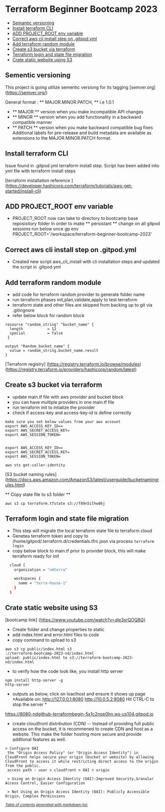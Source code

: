 # Terraform Beginner Bootcamp 2023
  * [Semantic versioning](#sementic-versioning)
  * [Install terraform CLI](#install-terraform-cli)
  * [ADD PROJECT_ROOT env variable](#add-project-root-env-variable)
  * [Correct aws cli install step on .gitpod.yml](#correct-aws-cli-install-step-on-gitpodyml)
  * [Add terraform random module](#add-terraform-random-module)
  * [Create s3 bucket via terraform](#create-s3-bucket-via-terraform)
  * [Terraform login and state file migration](#terraform-login-and-state-file-migration)
  * [Crate static website using S3](#crate-static-website-using-s3)

## Sementic versioning 

This project is going utilize sementic versiong for its tagging 
[semver.org] (https://semver.org/)

General format : 
 ** MAJOR.MINOR.PATCH, **  i.e 1.0.1 

- ** MAJOR **  version when you make incompatible API changes
- ** MINOR ** version when you add functionality in a backward compatible manner
- ** PATCH **  version when you make backward compatible bug fixes
Additional labels for pre-release and build metadata are available as extensions to the MAJOR.MINOR.PATCH format.

## Install terraform CLI 
Issue found in .gitpod.yml terraform install step. 
Script has been added into yml file with terraform install steps 


[terraform installation reference ] (https://developer.hashicorp.com/terraform/tutorials/aws-get-started/install-cli)

## ADD PROJECT_ROOT env variable 
- PROJECT_ROOT now can take to directory to bootcamp base reposisitory folder 
In order to make ** persistant ** change on all gitpod sessions run below once 
gp env PROJECT_ROOT='/workspace/terraform-beginner-bootcamp-2023'

## Correct aws cli install step on .gitpod.yml 
- Created new script aws_cli_install with cli installation steps and updated the script in .gitpod.yml

## Add terraform random module 
- add code for terraform random provider to generate folder name 
- run terraform phases init,plan,validate,apply to test terraform 
- terraform state and other files are skipped from backing up to git via .gitingnore 
- refer below block for random block
``` 
resource "random_string" "bucket_name" {
  length           = 12
  special          = false
 }

output "Random_backet_name" {
  value = random_string.bucket_name.result
}
```
[Terraform registry] (https://registry.terraform.io/browse/modules)
(https://registry.terraform.io/providers/hashicorp/random/latest)

## Create s3 bucket via terraform 
- update main.tf file with aws provider and bucket block 
- you can have multiple providers in one main.tf file
- run terraform init to intialize the provider 
- check if access-key and access-key-id is define correctly 
```
make sure you set below values from your aws account 
export AWS_ACCESS_KEY_ID==
export AWS_SECRET_ACCESS_KEY=
export AWS_SESSION_TOKEN=


export AWS_ACCESS_KEY_ID==
export AWS_SECRET_ACCESS_KEY=
export AWS_SESSION_TOKEN=

aws sts get-caller-identity
```
[S3 bucket naming rules] (https://docs.aws.amazon.com/AmazonS3/latest/userguide/bucketnamingrules.html)

 ** Copy state file to s3 folder **
```
aws s3 cp terraform.tfstate s3://f89n5ilhw86j

```

## Terraform login and state file migration 
- This step will migrate the local terraform state file to terraform cloud 
- Genetea terraform token and copy to  /home/gitpod/.terraform.d/credentials.tfrc.json via process `terraform login`
- copy below block to main.tf prior to provider block, this will make terraform ready for init 
```sh
  cloud {
    organization = "ndterra"

    workspaces {
      name = "terra-house-1"
    }
  }
``` 
## Crate static website using S3
[bootcamp link] {https://www.youtube.com/watch?v=qIe3srQOQ8Q}
- Create folder and change properties to static 
- add index.html and error.html files to code 
- copy command to upload to s3
```
aws s3 cp public/index.html s3
://terraform-bootcamp-2023-nd/index.html 
upload: public/index.html to s3://terraform-bootcamp-2023-nd/index.html
```
- to verify how the code look like, you install http server
```
npm install http-server -g
http-server
```
- outputs as below, click on loaclhost and ensure it shows up page 
*Available on:
  http://127.0.0.1:8080
  http://10.0.5.2:8080
Hit CTRL-C to stop the server * 

https://8080-ndgithub-terraformbegin-5x1c2nop0hn.ws-us104.gitpod.io

- create cloudfront distribution (CDN) 
-- Instead of providing full public access on the bucket, it is recommened to create CDN and host as a website. This make the folder hosting more secure and provide addtional features as well.

```  
> Configure OAI 
 the "Origin Access Policy" (or "Origin Access Identity") in CloudFront helps secure your origin (bucket or website) by allowing CloudFront to access it while restricting direct access to the origin from the public.
 access path : user > cloudfront > OAI > origin

 > Using an Origin Access Identity (OAI):Improved Security,Granular Access Control, Easier Configuration

 > Not Using an Origin Access Identity (OAI): Publicly Accessible Origin, Complex Permissions
```


<small><i><a href='http://ecotrust-canada.github.io/markdown-toc/'>Table of contents generated with markdown-toc</a></i></small>

